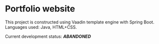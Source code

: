 # Portfolio website

This project is constructed using Vaadin template engine with Spring Boot.
Languages used: Java, HTML+CSS.

Current development status: **_ABANDONED_**
